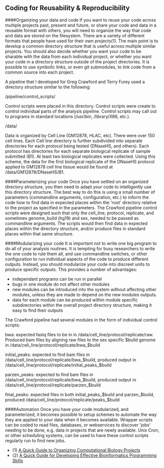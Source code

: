 Coding for Reusability & Reproducibility
-

####Organizing your data and code
If you want to reuse your code across multiple projects past, present and future,
or share your code and data in a reusable format with others, you will need
to organize the way that code and data are stored on the filesystem.  There
are a variety of different formats that people have used for their own projects(1).
The main point is to develop a common directory structure that is useful across multiple
similar projects.  You should also decide whether you want your code to be sharable with
the data from each individual project, or whether you want your code in a directory structure
outside of the project directories.  It is possible to use symbolic links, or even git submodules,
to link code from a common source into each project.

A pipeline that I developed for Greg Crawford and Terry Furey used a directory structure similar to the following:

/pipeline/control_scripts/

Control scripts were placed in this directory.  Control scripts were create to control individual parts of the
analysis pipeline.  Control scripts may call out to programs in standard locations (/usr/bin, /library/X86, etc.).

/data/

Data is organized by Cell Line (GM12878, HLAC, etc).  There were over 150 cell lines.
Each Cell line directory is further subdivided into separate directories for each protocol being tested (DNaseHS, and others).
Each protocol has directories for each separate biological replicate of sample submitted (B1).  At least two biological replicates
were collected.  Using this scheme, the data for the first biological replicate of the DNaseHS protocol applied to GM12878 cell line
tissue would be found at /data/GM12878/DNaseHS/B1.

####Parameterizing your code
Once you have settled on an organized directory structure, you then need to
adapt your code to intelligently use this directory structure.  The best way to
do this is using a small number of parameters (commandline arguments, configuration, etc.)
to inform the code how to find data in expected places within the 'root' directory relative to the project
as specified in the parameters.  The Crawford pipeline control scripts were designed such that only the
cell_line, protocol, replicate, and sometimes genome_build (hg19) and sex, needed to be passed as commandline
arguments.  The scripts would then find data in expected places within the directory structure, and/or produce files in
standard places within that same structure.

####Modularizing your code
It is important not to write one big program to do all of your analysis routines.  It is tempting for busy researchers to
write the one code to rule them all, and use commandline switches, or other configuration to run individual aspects of the
code to produce different outputs.  Instead, you should modularize your code into discreet units to produce specific outputs.
This provides a number of advantages:

+ independant programs can be run in parallel
+ bugs in one module do not affect other modules
+ new modules can be introduced into the system without affecting other modules, unless they are made to depend on the new modules outputs.
+ data for each module can be produced within module specific subdirectories within the overall project directory structure, making it easy to find their outputs

The Crawford pipeline had several modules in the form of individual control scripts:

bwa: expected fastq files to be in in /data/cell_line/protocol/replicate/raw.  Produced bam files by aligning raw files to
the sex specific $build genome in /data/cell_line/protocol/replicate/bwa_$build

initial_peaks: expected to find bam files in /data/cell_line/protocol/replicate/bwa_$build, produced output
in /data/cell_line/protocol/replicate/initial_peaks_$build

parzen_peaks: expected to find bam files in /data/cell_line/protocol/replicate/bwa_$build, produced output
in /data/cell_line/protocol/replicate/parzen_$build

final_peaks: expected files in both initial_peaks_$build and parzen_$build, produced /data/cell_line/protocol/replicate/peaks_$build

####Automation
Once you have your code modularized, and parameterized, it becomes possible to setup schemes to automate the way they are applied to
your data when it becomes available.  Wrapper scripts can be coded to read files, databases, or webservices to discover 'jobs' needing to be done,
e.g. data in projects that are newly available.  Unix Cron, or other scheduling systems, can be used to have these control scripts regularly run to find new jobs.

+ (1) [A Quick Guide to Organizing Computational Biology Projects](http://www.ploscompbiol.org/article/info%3Adoi%2F10.1371%2Fjournal.pcbi.1000424)
+ (2) [A Quick Guide for Developing Effective Bioinformatics Programming Skills](http://www.ploscompbiol.org/article/info%3Adoi%2F10.1371%2Fjournal.pcbi.1000589)
